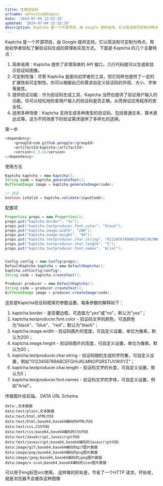 ```yaml
---
title: 生成验证码
urlname: um7ock1xq86oqzzz
date: '2024-07-04 12:42:18'
updated: '2024-07-04 15:15:29'
description: Kaptcha 是一个开源项目，由 Google 提供支持。它以简洁和可定制为特点，帮助初学者轻松了解验证码生成的原理和实现方式。下面是 Kaptcha 的几个主要特点：简单易用：Kaptcha 提供了非常简单的 API 接口，几行代码就可以生成和显示验证码图像。可定制性强：尽管 Kaptch...
---
```

Kaptcha 是一个开源项目，由 Google 提供支持。它以简洁和可定制为特点，帮助初学者轻松了解验证码生成的原理和实现方式。
下面是 Kaptcha 的几个主要特点：

1. 简单易用：Kaptcha 提供了非常简单的 API 接口，几行代码就可以生成和显示验证码图像。
2. 可定制性强：尽管 Kaptcha 是面向初学者的工具，但它同样也提供了一定的扩展性和可定制性。你可以根据自己的需求自定义验证码的外观、大小、字体等属性。
3. 提供验证功能：作为验证码生成工具，Kaptcha 当然也提供了验证用户输入的功能。你可以轻松地检查用户输入的验证码是否正确，从而保证应用程序的安全性。
4. 适用多种场景：Kaptcha 支持生成多种类型的验证码，包括普通文本、算术表达式等。这为不同场景下的验证需求提供了多样化的选择。

第一步
```java
<dependency>
    <groupId>com.github.penggle</groupId>
    <artifactId>kaptcha</artifactId>
    <version>2.3.2</version>
</dependency>
```

使用方法
```java
Kaptcha kaptcha = new Kaptcha();
String code = kaptcha.generateText();
BufferedImage image = kaptcha.generateImage(code);

// 验证
boolean isValid = kaptcha.validate(inputCode);
```
配置项
```java
Properties props = new Properties();
props.put("kaptcha.border", "no");
props.put("kaptcha.textproducer.font.color", "black");
props.put("kaptcha.image.width", "200");
props.put("kaptcha.image.height", "50");
props.put("kaptcha.textproducer.char.string", "0123456789ABCEFGHIJKLMNOPQRSTUVWXYZ");
props.put("kaptcha.textproducer.char.length", "5");
props.put("kaptcha.textproducer.font.names", "Arial");


Config config = new Config(props);
DefaultKaptcha kaptcha = new DefaultKaptcha();
kaptcha.setConfig(config);
String code = kaptcha.createText();

Producer producer = new DefaultKaptcha();
String code = producer.createText();
BufferedImage image = producer.createImage(code);
```
这些是Kaptcha验证码框架的参数设置，每条参数的解释如下：

1. kaptcha.border - 是否要边框，可选值为"yes"或"no"，默认为"yes"；
2. kaptcha.textproducer.font.color - 验证码文字的颜色，可选颜色为"black"、"blue"、"red"，默认为"black"；
3. kaptcha.image.width - 验证码图片的宽度，可自定义设置，单位为像素，默认为200；
4. kaptcha.image.height - 验证码图片的高度，可自定义设置，单位为像素，默认为50；
5. kaptcha.textproducer.char.string - 验证码随机生成的字符集，可自定义设置，例如"0123456789ABCEFGHIJKLMNOPQRSTUVWXYZ"；
6. kaptcha.textproducer.char.length - 验证码文字的长度，可自定义设置，默认为5；
7. kaptcha.textproducer.font.names - 验证码文字的字体，可自定义设置，例如"Arial"。

传输图片给前端。
DATA URL Schema
```
data:,文本数据
data:text/plain,文本数据
data:text/html,HTML代码
data:text/html;base64,base64编码的HTML代码
data:text/css,CSS代码
data:text/css;base64,base64编码的CSS代码
data:text/JavaScript,Javascript代码
data:text/javascript;base64,base64编码的Javascript代码
data:image/gif;base64,base64编码的gif图片数据
data:image/png;base64,base64编码的png图片数据
data:image/jpeg;base64,base64编码的jpeg图片数据
data:image/x-icon;base64,base64编码的icon图片数据
```
可以用于img标签src使用。
这样做的好处是，节省了一个HTTP 请求。坏处呢，就是浏览器不会缓存这种图像
